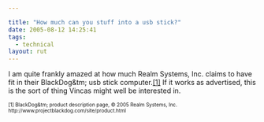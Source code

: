 ```yaml
---

title: "How much can you stuff into a usb stick?"
date: 2005-08-12 14:25:41
tags:
  - technical
layout: rut
---
```


<p>I am quite frankly amazed at how much Realm Systems, Inc. claims to have fit in their BlackDog&tm; usb stick computer.<a href="http://www.projectblackdog.com/site/product.html">[1]</a> If it works as advertised, this is the sort of thing Vincas might well be interested in.</p>  <font size="-2"> [1] BlackDog&tm; product description page, &copy; 2005 Realm Systems, Inc. http://www.projectblackdog.com/site/product.html </font>


